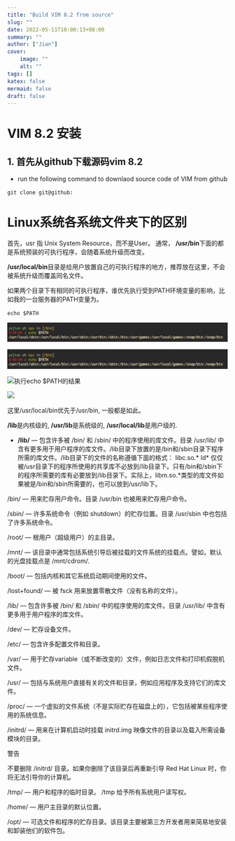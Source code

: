 ```yaml
---
title: "Build VIM 8.2 from source"
slug: ""
date: 2022-05-11T10:00:13+08:00
summary: ""
author: ["Jian"]
cover:
    image: ""
    alt: ""
tags: []
katex: false
mermaid: false
draft: false
---
```


# VIM 8.2 安装

## 1. 首先从github下载源码vim 8.2

- run the following command to downlaod source code of VIM from github

```shell
git clone git@github:
```

# Linux系统各系统文件夹下的区别

首先，usr 指 Unix System Resource，而不是User。
通常，
**/usr/bin**下面的都是系统预装的可执行程序，会随着系统升级而改变。

**/usr/local/bin**目录是给用户放置自己的可执行程序的地方，推荐放在这里，不会被系统升级而覆盖同名文件。

如果两个目录下有相同的可执行程序，谁优先执行受到PATH环境变量的影响，比如我的一台服务器的PATH变量为。
```shell
echo $PATH
```

![执行echo $PATH的结果](/static/blog/posts/tech/2022-05-12_vim_install/echo_path.png)

<img src="/static/blog/posts/tech/2022-05-12_vim_install/echo_path.png"/>



![执行echo $PATH的结果](https://github.com/jianye0428/hello-hugo/blob/master/static/blog/posts/tech/2022-05-12_vim_install/echo_path.png)

<img src="https://github.com/jianye0428/hello-hugo/blob/master/static/blog/posts/tech/2022-05-12_vim_install/echo_path.png"/>

这里/usr/local/bin优先于/usr/bin, 一般都是如此。

**/lib**是内核级的, **/usr/lib**是系统级的, **/usr/local/lib**是用户级的.

- **/lib/** — 包含许多被 /bin/ 和 /sbin/ 中的程序使用的库文件。目录 /usr/lib/ 中含有更多用于用户程序的库文件。/lib目录下放置的是/bin和/sbin目录下程序所需的库文件。/lib目录下的文件的名称遵循下面的格式：
libc.so.*
ld*
仅仅被/usr目录下的程序所使用的共享库不必放到/lib目录下。只有/bin和/sbin下的程序所需要的库有必要放到/lib目录下。实际上，libm.so.*类型的库文件如果被是/bin和/sbin所需要的，也可以放到/usr/lib下。

/bin/ — 用来贮存用户命令。目录 /usr/bin 也被用来贮存用户命令。

/sbin/ — 许多系统命令（例如 shutdown）的贮存位置。目录 /usr/sbin 中也包括了许多系统命令。

/root/ — 根用户（超级用户）的主目录。

/mnt/ — 该目录中通常包括系统引导后被挂载的文件系统的挂载点。譬如，默认的光盘挂载点是 /mnt/cdrom/.

/boot/ — 包括内核和其它系统启动期间使用的文件。

/lost+found/ — 被 fsck 用来放置零散文件（没有名称的文件）。

/lib/ — 包含许多被 /bin/ 和 /sbin/ 中的程序使用的库文件。目录 /usr/lib/ 中含有更多用于用户程序的库文件。

/dev/ — 贮存设备文件。

/etc/ — 包含许多配置文件和目录。

/var/ — 用于贮存variable（或不断改变的）文件，例如日志文件和打印机假脱机文件。

/usr/ — 包括与系统用户直接有关的文件和目录，例如应用程序及支持它们的库文件。

/proc/ — 一个虚拟的文件系统（不是实际贮存在磁盘上的），它包括被某些程序使用的系统信息。

/initrd/ — 用来在计算机启动时挂载 initrd.img 映像文件的目录以及载入所需设备模块的目录。

警告

不要删除 /initrd/ 目录。如果你删除了该目录后再重新引导 Red Hat Linux 时，你将无法引导你的计算机。

/tmp/ — 用户和程序的临时目录。 /tmp 给予所有系统用户读写权。

/home/ — 用户主目录的默认位置。

/opt/ — 可选文件和程序的贮存目录。该目录主要被第三方开发者用来简易地安装和卸装他们的软件包。

